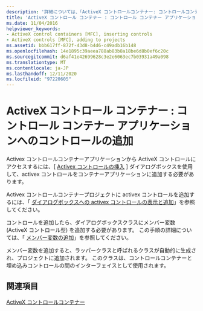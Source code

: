 ```yaml
---
description: '詳細については、「ActiveX コントロールコンテナー: コントロールコンテナーアプリケーションへのコントロールの挿入」を参照してください。'
title: 'ActiveX コントロール コンテナー : コントロール コンテナー アプリケーションへのコントロールの追加'
ms.date: 11/04/2016
helpviewer_keywords:
- ActiveX control containers [MFC], inserting controls
- ActiveX controls [MFC], adding to projects
ms.assetid: bbb617ff-872f-43d8-b4d6-c49adb16b148
ms.openlocfilehash: 14e1895c39aeea788ab83b8a18be6d8b0ef6c20c
ms.sourcegitcommit: d6af41e42699628c3e2e6063ec7b03931a49a098
ms.translationtype: MT
ms.contentlocale: ja-JP
ms.lasthandoff: 12/11/2020
ms.locfileid: "97220605"
---
```

# <a name="activex-control-containers-inserting-a-control-into-a-control-container-application"></a>ActiveX コントロール コンテナー : コントロール コンテナー アプリケーションへのコントロールの追加

Activex コントロールコンテナーアプリケーションから ActiveX コントロールにアクセスするには、[ [Activex コントロールの挿入](../windows/adding-editing-or-deleting-controls.md) ] ダイアログボックスを使用して、activex コントロールをコンテナーアプリケーションに追加する必要があります。

Activex コントロールコンテナープロジェクトに activex コントロールを追加するには、「 [ダイアログボックスへの activex コントロールの表示と追加](../windows/adding-editing-or-deleting-controls.md)」を参照してください。

コントロールを追加したら、ダイアログボックスクラスにメンバー変数 (ActiveX コントロール型) を追加する必要があります。 この手順の詳細については、「 [メンバー変数の追加](../ide/adding-a-member-variable-visual-cpp.md)」を参照してください。

メンバー変数を追加すると、ラッパークラスと呼ばれるクラスが自動的に生成され、プロジェクトに追加されます。 このクラスは、コントロールコンテナーと埋め込みコントロールの間のインターフェイスとして使用されます。

## <a name="see-also"></a>関連項目

[ActiveX コントロールコンテナー](activex-control-containers.md)
